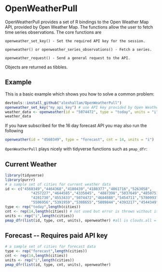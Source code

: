 <!-- README.md is generated from README.Rmd. Please edit that file -->
OpenWeatherPull
===============

OpenWeatherPull provides a set of R bindings to the Open Weather Map API, provided by Open Weather Map. The functions allow the user to fetch time series observations. The core functions are

    openweather_set_key() - Set the required API key for the session.

    openweather() or openweather_series_observations() - Fetch a series.

    openweather_request() - Send a general request to the API.

Objects are returned as tibbles.

Example
-------

This is a basic example which shows you how to solve a common problem:

``` r
devtools::install_github("alexhallam/OpenWeatherPull")
openweather_set_key("my_api_key") # use API key provided by Open Weather Map
weather_data <- openweather(id = "5074472", type = "today", units = "i")
weather_data
```

If you have subscribed for the 16 day forecast API you may also run the following

``` r
openweather(id = "4560349", type = "forecast", cnt = 14, units = "i")
```

`OpenWeatherPull` plays nicely with tidyverse functions such as `pmap_dfr`:

Current Weather
---------------

``` r
library(tidyverse)
library(purrr)
# a sample set of cities for current weather data
id <- c("4560349","4464368","4180439","4188377","4861716","5263058",
            "4257227","4644585","4335045", "4887398","5037649","4850751",
            "4281730","4553433","5074472","4684888","5454711","5780993",
            "5506956","5391959","5308655","5809844","4393217","4544349","4699066","5344994")
type <- rep("today",length(cities))
cnt <- rep(14,length(cities)) # not used but error is thrown without it. Fix in next release
units <- rep("i",length(cities))
pmap_dfr(list(id, type, cnt, units), openweather) #all is clouds.all = Cloudiness, %
```

Forecast -- Requires paid API key
---------------------------------

``` r
# a sample set of cities for forecast data
type <- rep("forecast",length(cities))
cnt <- rep(14,length(cities))
units <- rep("i",length(cities))
pmap_dfr(list(id, type, cnt, units), openweather)
```
